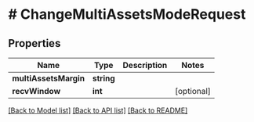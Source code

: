 # # ChangeMultiAssetsModeRequest

## Properties

Name | Type | Description | Notes
------------ | ------------- | ------------- | -------------
**multiAssetsMargin** | **string** |  |
**recvWindow** | **int** |  | [optional]

[[Back to Model list]](../../README.md#models) [[Back to API list]](../../README.md#endpoints) [[Back to README]](../../README.md)
